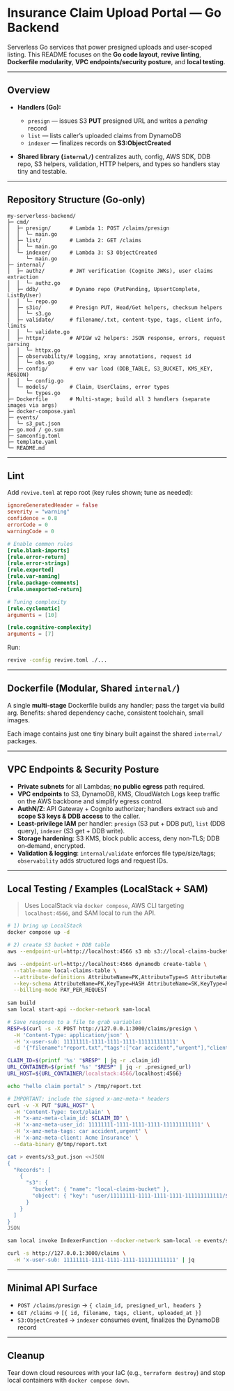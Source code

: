 # Insurance Claim Upload Portal — Go Backend

Serverless Go services that power presigned uploads and user‑scoped listing. This README focuses on the **Go code layout**, **revive linting**, **Dockerfile modularity**, **VPC endpoints/security posture**, and **local testing**.

---

## Overview

* **Handlers (Go):**

  * `presign` — issues S3 **PUT** presigned URL and writes a *pending* record
  * `list` — lists caller’s uploaded claims from DynamoDB
  * `indexer` — finalizes records on **S3\:ObjectCreated**
* **Shared library (`internal/`)** centralizes auth, config, AWS SDK, DDB repo, S3 helpers, validation, HTTP helpers, and types so handlers stay tiny and testable.

---

## Repository Structure (Go‑only)

```
my-serverless-backend/
├─ cmd/
│  ├─ presign/      # Lambda 1: POST /claims/presign
│  │  └─ main.go
│  ├─ list/         # Lambda 2: GET /claims
│  │  └─ main.go
│  └─ indexer/      # Lambda 3: S3 ObjectCreated
│     └─ main.go
├─ internal/
│  ├─ authz/        # JWT verification (Cognito JWKs), user claims extraction
│  │  └─ authz.go
│  ├─ ddb/          # Dynamo repo (PutPending, UpsertComplete, ListByUser)
│  │  └─ repo.go
│  ├─ s3io/         # Presign PUT, Head/Get helpers, checksum helpers
│  │  └─ s3.go
│  ├─ validate/     # filename/.txt, content-type, tags, client info, limits
│  │  └─ validate.go
│  ├─ httpx/        # APIGW v2 helpers: JSON response, errors, request parsing
│  │  └─ httpx.go
│  ├─ observability/# logging, xray annotations, request id
│  │  └─ obs.go
│  ├─ config/       # env var load (DDB_TABLE, S3_BUCKET, KMS_KEY, REGION)
│  │  └─ config.go
│  └─ models/       # Claim, UserClaims, error types
│     └─ types.go
├─ Dockerfile       # Multi-stage; build all 3 handlers (separate images via args)
├─ docker-compose.yaml
├─ events/
│  └─ s3_put.json
├─ go.mod / go.sum
├─ samconfig.toml
├─ template.yaml
└─ README.md
```

---

## Lint

Add `revive.toml` at repo root (key rules shown; tune as needed):

```toml
ignoreGeneratedHeader = false
severity = "warning"
confidence = 0.8
errorCode = 0
warningCode = 0

# Enable common rules
[rule.blank-imports]
[rule.error-return]
[rule.error-strings]
[rule.exported]
[rule.var-naming]
[rule.package-comments]
[rule.unexported-return]

# Tuning complexity
[rule.cyclomatic]
arguments = [10]

[rule.cognitive-complexity]
arguments = [7]
```

Run:

```bash
revive -config revive.toml ./...
```

---

## Dockerfile (Modular, Shared `internal/`)

A single **multi‑stage** Dockerfile builds any handler; pass the target via build arg. Benefits: shared dependency cache, consistent toolchain, small images.

Each image contains just one tiny binary built against the shared `internal/` packages.

---

## VPC Endpoints & Security Posture

* **Private subnets** for all Lambdas; **no public egress** path required.
* **VPC endpoints** to S3, DynamoDB, KMS, CloudWatch Logs keep traffic on the AWS backbone and simplify egress control.
* **AuthN/Z**: API Gateway + Cognito authorizer; handlers extract `sub` and **scope S3 keys & DDB access** to the caller.
* **Least‑privilege IAM** per handler: `presign` (S3 put + DDB put), `list` (DDB query), `indexer` (S3 get + DDB write).
* **Storage hardening**: S3 KMS, block public access, deny non‑TLS; DDB on‑demand, encrypted.
* **Validation & logging**: `internal/validate` enforces file type/size/tags; `observability` adds structured logs and request IDs.

---

## Local Testing / Examples (LocalStack + SAM)

> Uses LocalStack via `docker compose`, AWS CLI targeting `localhost:4566`, and SAM local to run the API.

```bash
# 1) bring up LocalStack
docker compose up -d

# 2) create S3 bucket + DDB table
aws --endpoint-url=http://localhost:4566 s3 mb s3://local-claims-bucket

aws --endpoint-url=http://localhost:4566 dynamodb create-table \
  --table-name local-claims-table \
  --attribute-definitions AttributeName=PK,AttributeType=S AttributeName=SK,AttributeType=S \
  --key-schema AttributeName=PK,KeyType=HASH AttributeName=SK,KeyType=RANGE \
  --billing-mode PAY_PER_REQUEST
 
sam build 
sam local start-api --docker-network sam-local

# Save response to a file to grab variables
RESP=$(curl -s -X POST http://127.0.0.1:3000/claims/presign \
  -H 'Content-Type: application/json' \
  -H 'x-user-sub: 11111111-1111-1111-1111-111111111111' \
  -d '{"filename":"report.txt","tags":["car accident","urgent"],"client":"Acme Insurance","content_type":"text/plain"}')

CLAIM_ID=$(printf '%s' "$RESP" | jq -r .claim_id)
URL_CONTAINER=$(printf '%s' "$RESP" | jq -r .presigned_url)
URL_HOST=${URL_CONTAINER/localstack:4566/localhost:4566}

echo "hello claim portal" > /tmp/report.txt

# IMPORTANT: include the signed x-amz-meta-* headers
curl -v -X PUT "$URL_HOST" \
  -H 'Content-Type: text/plain' \
  -H "x-amz-meta-claim_id: $CLAIM_ID" \
  -H 'x-amz-meta-user_id: 11111111-1111-1111-1111-111111111111' \
  -H 'x-amz-meta-tags: car accident,urgent' \
  -H 'x-amz-meta-client: Acme Insurance' \
  --data-binary @/tmp/report.txt

cat > events/s3_put.json <<JSON
{
  "Records": [
    {
      "s3": {
        "bucket": { "name": "local-claims-bucket" },
        "object": { "key": "user/11111111-1111-1111-1111-111111111111/${CLAIM_ID}.txt" }
      }
    }
  ]
}
JSON

sam local invoke IndexerFunction --docker-network sam-local -e events/s3_put.json

curl -s http://127.0.0.1:3000/claims \
  -H 'x-user-sub: 11111111-1111-1111-1111-111111111111' | jq
```

---

## Minimal API Surface

* `POST /claims/presign` → `{ claim_id, presigned_url, headers }`
* `GET /claims` → `[{ id, filename, tags, client, uploaded_at }]`
* `S3:ObjectCreated` → `indexer` consumes event, finalizes the DynamoDB record

---

## Cleanup

Tear down cloud resources with your IaC (e.g., `terraform destroy`) and stop local containers with `docker compose down`.
